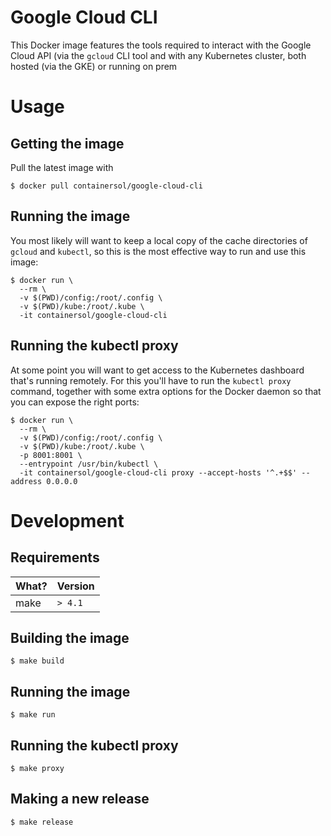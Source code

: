 # Google Cloud CLI
This Docker image features the tools required to interact with the Google Cloud API
(via the `gcloud` CLI tool and with any Kubernetes cluster, both hosted (via the GKE)
or running on prem

# Usage

## Getting the image
Pull the latest image with

```
$ docker pull containersol/google-cloud-cli
```

## Running the image
You most likely will want to keep a local copy of the cache directories of `gcloud` and `kubectl`, so
this is the most effective way to run and use this image:

```
$ docker run \
  --rm \
  -v $(PWD)/config:/root/.config \
  -v $(PWD)/kube:/root/.kube \
  -it containersol/google-cloud-cli
```

## Running the kubectl proxy
At some point you will want to get access to the Kubernetes dashboard that's running remotely. For this you'll
have to run the `kubectl proxy` command, together with some extra options for the Docker daemon so that you can
expose the right ports:

```
$ docker run \
  --rm \
  -v $(PWD)/config:/root/.config \
  -v $(PWD)/kube:/root/.kube \
  -p 8001:8001 \
  --entrypoint /usr/bin/kubectl \
  -it containersol/google-cloud-cli proxy --accept-hosts '^.+$$' --address 0.0.0.0
```

# Development
## Requirements
| What?   | Version   |
| ------- | --------- |
| make    | `> 4.1`   |

## Building the image
```
$ make build
```

## Running the image
```
$ make run
```

## Running the kubectl proxy
```
$ make proxy
```

## Making a new release
```
$ make release
```

